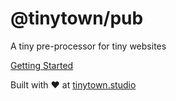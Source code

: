 # @tinytown/pub

A tiny pre-processor for tiny websites

[Getting Started](./getting-started)

Built with ❤️ at [tinytown.studio](https://tinytown.studio/)
